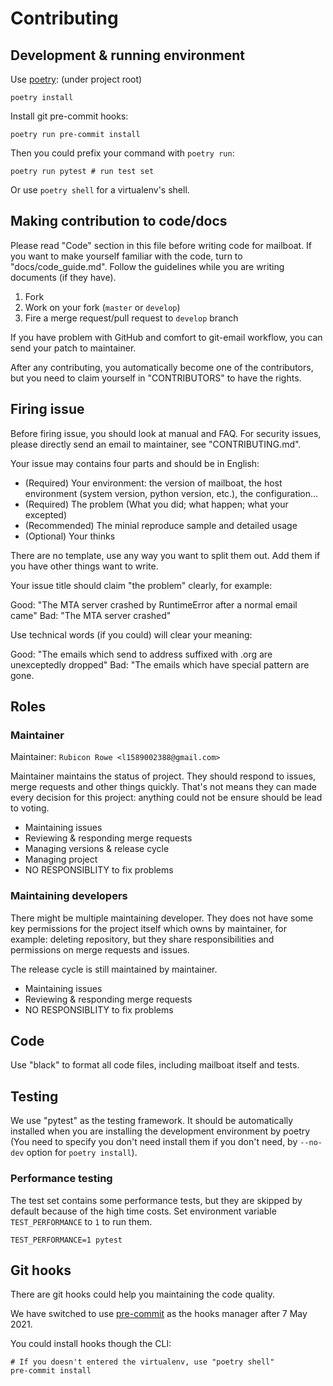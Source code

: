 # Contributing

## Development & running environment
Use [poetry](https://python-poetry.org/):
(under project root)
````
poetry install
````

Install git pre-commit hooks:
````
poetry run pre-commit install
````

Then you could prefix your command with `poetry run`:
````shell
poetry run pytest # run test set
````
Or use `poetry shell` for a virtualenv's shell.

## Making contribution to code/docs
Please read "Code" section in this file before writing code for mailboat. If you want to make yourself familiar with the code, turn to "docs/code_guide.md".
Follow the guidelines while you are writing documents (if they have).

1. Fork
2. Work on your fork (`master` or `develop`)
3. Fire a merge request/pull request to `develop` branch

If you have problem with GitHub and comfort to git-email workflow, you can send your patch to maintainer.

After any contributing, you automatically become one of the contributors, but you need to claim yourself in "CONTRIBUTORS" to have the rights.

## Firing issue
Before firing issue, you should look at manual and FAQ.
For security issues, please directly send an email to maintainer, see "CONTRIBUTING.md".

Your issue may contains four parts and should be in English:
* (Required) Your environment: the version of mailboat, the host environment (system version, python version, etc.), the configuration...
* (Required) The problem (What you did; what happen; what your excepted)
* (Recommended) The minial reproduce sample and detailed usage
* (Optional) Your thinks

There are no template, use any way you want to split them out. Add them if you have other things want to write.

Your issue title should claim "the problem" clearly, for example:

Good: "The MTA server crashed by RuntimeError after a normal email came"
Bad: "The MTA server crashed"

Use technical words (if you could) will clear your meaning:

Good: "The emails which send to address suffixed with .org are unexceptedly dropped"
Bad: "The emails which have special pattern are gone.



## Roles
### Maintainer
Maintainer: `Rubicon Rowe <l1589002388@gmail.com>`

Maintainer maintains the status of project. They should respond to issues, merge requests and other things quickly. That's not means they can made every decision for this project: anything could not be ensure should be lead to voting.

* Maintaining issues
* Reviewing & responding merge requests
* Managing versions & release cycle
* Managing project
* NO RESPONSIBLITY to fix problems

### Maintaining developers
There might be multiple maintaining developer. They does not have some key permissions for the project itself which owns by maintainer, for example: deleting repository, but they share responsibilities and permissions on merge requests and issues.

The release cycle is still maintained by maintainer.

* Maintaining issues
* Reviewing & responding merge requests
* NO RESPONSIBLITY to fix problems


## Code
Use "black" to format all code files, including mailboat itself and tests.

## Testing
We use "pytest" as the testing framework. It should be automatically installed when you are installing the development environment by poetry (You need to specify you don't need install them if you don't need, by `--no-dev` option for `poetry install`).

### Performance testing
The test set contains some performance tests, but they are skipped by default because of the high time costs. Set environment variable `TEST_PERFORMANCE` to `1` to run them.

````shell
TEST_PERFORMANCE=1 pytest
````

## Git hooks
There are git hooks could help you maintaining the code quality.

We have switched to use [pre-commit](https://pre-commit.org) as the hooks manager after 7 May 2021.

You could install hooks though the CLI:
````shell
# If you doesn't entered the virtualenv, use "poetry shell"
pre-commit install
````
